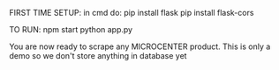 FIRST TIME SETUP:
in cmd do:
pip install flask
pip install flask-cors

TO RUN:
npm start
python app.py

You are now ready to scrape any MICROCENTER product. This is only a demo so we don't store anything in database yet